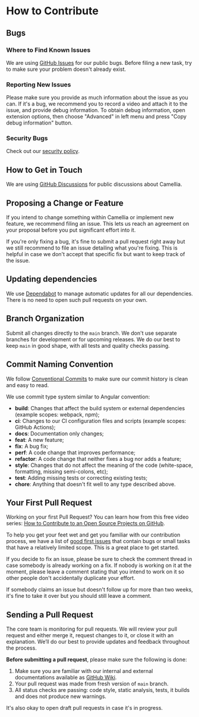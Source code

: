 # How to Contribute

## Bugs

### Where to Find Known Issues

We are using [GitHub Issues](https://github.com/camellia-app/camellia/issues?q=is%3Aissue+is%3Aopen+label%3Abug) for our public bugs. Before filing a new task, try to make sure your problem doesn't already exist.

### Reporting New Issues

Please make sure you provide as much information about the issue as you can. If it's a bug, we recommend you to record a video and attach it to the issue, and provide debug information. To obtain debug information, open extension options, then choose "Advanced" in left menu and press "Copy debug information" button.

### Security Bugs

Check out our [security policy](./SECURITY.md).

## How to Get in Touch

We are using [GitHub Discussions](https://github.com/camellia-app/camellia/discussions) for public discussions about Camellia.

## Proposing a Change or Feature

If you intend to change something within Camellia or implement new feature, we recommend filing an issue. This lets us reach an agreement on your proposal before you put significant effort into it.

If you're only fixing a bug, it's fine to submit a pull request right away but we still recommend to file an issue detailing what you're fixing. This is helpful in case we don't accept that specific fix but want to keep track of the issue.

## Updating dependencies

We use [Dependabot](https://docs.github.com/en/code-security/dependabot/dependabot-security-updates/configuring-dependabot-security-updates) to manage automatic updates for all our dependencies. There is no need to open such pull requests on your own.

## Branch Organization

Submit all changes directly to the `main` branch. We don't use separate branches for development or for upcoming releases. We do our best to keep `main` in good shape, with all tests and quality checks passing.

## Commit Naming Convention

We follow [Conventional Commits](https://www.conventionalcommits.org/en/v1.0.0/) to make sure our commit history is clean and easy to read.

We use commit type system similar to Angular convention:

- **build**: Changes that affect the build system or external dependencies (example scopes: webpack, npm);
- **ci**: Changes to our CI configuration files and scripts (example scopes: GitHub Actions);
- **docs**: Documentation only changes;
- **feat**: A new feature;
- **fix**: A bug fix;
- **perf**: A code change that improves performance;
- **refactor**: A code change that neither fixes a bug nor adds a feature;
- **style**: Changes that do not affect the meaning of the code (white-space, formatting, missing semi-colons, etc);
- **test**: Adding missing tests or correcting existing tests;
- **chore**: Anything that doesn't fit well to any type described above.

## Your First Pull Request

Working on your first Pull Request? You can learn how from this free video series: [How to Contribute to an Open Source Projects on GitHub](https://egghead.io/courses/how-to-contribute-to-an-open-source-project-on-github).

To help you get your feet wet and get you familiar with our contribution process, we have a list of [good first issues](https://github.com/camellia-app/camellia/issues?q=is%3Aissue+is%3Aopen+label%3A%22good+first+issue%22) that contain bugs or small tasks that have a relatively limited scope. This is a great place to get started.

If you decide to fix an issue, please be sure to check the comment thread in case somebody is already working on a fix. If nobody is working on it at the moment, please leave a comment stating that you intend to work on it so other people don't accidentally duplicate your effort.

If somebody claims an issue but doesn't follow up for more than two weeks, it's fine to take it over but you should still leave a comment.

## Sending a Pull Request

The core team is monitoring for pull requests. We will review your pull request and either merge it, request changes to it, or close it with an explanation. We’ll do our best to provide updates and feedback throughout the process.

**Before submitting a pull request**, please make sure the following is done:

1. Make sure you are familiar with our internal and external documentations available as [GitHub Wiki](https://github.com/camellia-app/camellia/wiki).
2. Your pull request was made from fresh version of `main` branch.
3. All status checks are passing: code style, static analysis, tests, it builds and does not produce new warnings.

It's also okay to open draft pull requests in case it's in progress.
